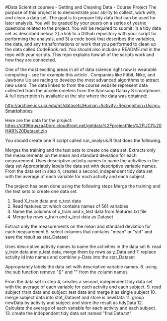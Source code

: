 #Data Scientist courses - Getting and Cleaning Data - Course Project
The purpose of this project is to demonstrate your ability to collect, work with, and clean a data set. The goal is to prepare tidy data that can be used for later analysis. You will be graded by your peers on a series of yes/no questions related to the project. You will be required to submit: 1) a tidy data set as described below, 2) a link to a Github repository with your script for performing the analysis, and 3) a code book that describes the variables, the data, and any transformations or work that you performed to clean up the data called CodeBook.md. You should also include a README.md in the repo with your scripts. This repo explains how all of the scripts work and how they are connected. 

One of the most exciting areas in all of data science right now is wearable computing - see for example this article . Companies like Fitbit, Nike, and Jawbone Up are racing to develop the most advanced algorithms to attract new users. The data linked to from the course website represent data collected from the accelerometers from the Samsung Galaxy S smartphone. A full description is available at the site where the data was obtained:
 
http://archive.ics.uci.edu/ml/datasets/Human+Activity+Recognition+Using+Smartphones

Here are the data for the project:
https://d396qusza40orc.cloudfront.net/getdata%2Fprojectfiles%2FUCI%20HAR%20Dataset.zip

You should create one R script called run_analysis.R that does the following. 

Merges the training and the test sets to create one data set.
Extracts only the measurements on the mean and standard deviation for each measurement. 
Uses descriptive activity names to name the activities in the data set
Appropriately labels the data set with descriptive variable names. 
From the data set in step 4, creates a second, independent tidy data set with the average of each variable for each activity and each subject.

The project has been done using the following steps
Merge the training and the test sets to create one data set.

  1. Read X_train data and x_test data
  2. Read features.txt which contains names of 561 variables
  3. Name the columns of x_train and x_test data from features.txt file
  4. Merge by rows x_train and x_test data as Dataset
  
Extract only the measurements on the mean and standard deviation for each measurement
  5. select columns that contains "mean" or "std" and save the result as stat_Dataset

Uses descriptive activity names to name the activities in the data set
  6. read y_train data and y_test data, merge them by rows as y_Data and 
  7. replace activity id into names and combine y-Data into the stat_Dataset 

Appropriately labels the data set with descriptive variable names.
  8. using the sub function remove "()" and "" from the column names

From the data set in step 4, creates a second, independent tidy data set with the average of each variable for each activity and each subject.
  9. read subject_train data and subject_test data and merge it as single subject
  10. merge subject data into stat_Dataset and store is newData
  11. group newData by activity and subject  and store the result as tidyData
  12. Calculate the average of each variable for each activity and each subject.
  13. create the independent tidy data set named "finalData.txt"

